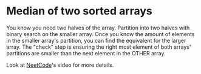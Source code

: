 # Median of two sorted arrays

You know you need two halves of the array. Partition into two halves with binary search on the smaller array. Once you know the amount of elements in the smaller array's partition, you can find the equivalent for the larger array. The "check" step is ensuring the right most element of both arrays' partitions are smaller than the next element in the OTHER array.

Look at [NeetCode](https://www.youtube.com/watch?v=q6IEA26hvXc)'s video for more details.
